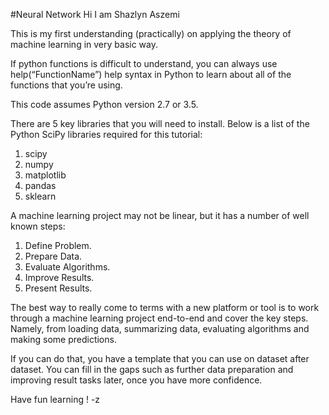 #Neural Network
Hi I am Shazlyn Aszemi 

This is my first understanding (practically) on applying the theory of machine learning in very basic way.

If python functions is difficult to understand, you can always use help(“FunctionName”) help syntax in Python to learn about all of the functions that you’re using.

This code assumes Python version 2.7 or 3.5.

There are 5 key libraries that you will need to install. Below is a list of the Python SciPy libraries required for this tutorial:

1. scipy
2. numpy
3. matplotlib
4. pandas
5. sklearn

A machine learning project may not be linear, but it has a number of well known steps:

1. Define Problem.
2. Prepare Data.
3. Evaluate Algorithms.
4. Improve Results.
5. Present Results.

The best way to really come to terms with a new platform or tool is to work through a machine learning project end-to-end and cover the key steps. Namely, from loading data, summarizing data, evaluating algorithms and making some predictions.

If you can do that, you have a template that you can use on dataset after dataset. You can fill in the gaps such as further data preparation and improving result tasks later, once you have more confidence.

Have fun learning ! -z
